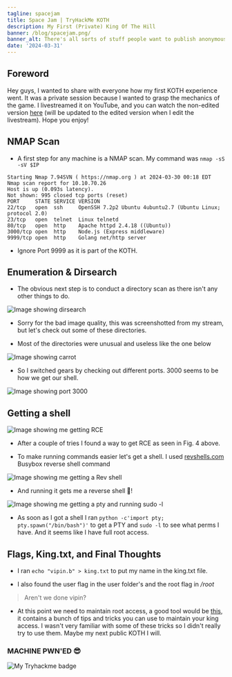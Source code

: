 ```yaml
---
tagline: spacejam
title: Space Jam | TryHackMe KOTH
description: My First (Private) King Of The Hill
banner: /blog/spacejam.png/
banner_alt: There's all sorts of stuff people want to publish anonymously. -Aaron Swartz
date: '2024-03-31'
---
```


## Foreword

Hey guys, I wanted to share with everyone how my first KOTH experience went. It was a private session because I wanted to grasp the mechanics of the game. I livestreamed it on YouTube, and you can watch the non-edited version [here](https://www.youtube.com/watch?v=FgowvD_mTcs) (will be updated to the edited version when I edit the livestream). Hope you enjoy!

## NMAP Scan

- A first step for any machine is a NMAP scan. My command was ```nmap -sS -sV $IP```

```bash:Terminal
Starting Nmap 7.94SVN ( https://nmap.org ) at 2024-03-30 00:18 EDT
Nmap scan report for 10.10.70.26
Host is up (0.093s latency).
Not shown: 995 closed tcp ports (reset)
PORT     STATE SERVICE VERSION
22/tcp   open  ssh     OpenSSH 7.2p2 Ubuntu 4ubuntu2.7 (Ubuntu Linux; protocol 2.0)
23/tcp   open  telnet  Linux telnetd
80/tcp   open  http    Apache httpd 2.4.18 ((Ubuntu))
3000/tcp open  http    Node.js (Express middleware)
9999/tcp open  http    Golang net/http server
```

- Ignore Port 9999 as it is part of the KOTH.

## Enumeration & Dirsearch

- The obvious next step is to conduct a directory scan as there isn't any other things to do.

![Image showing dirsearch](/blog/spacejam/dirsearch.png 'Fig.1')

- Sorry for the bad image quality, this was screenshotted from my stream, but let's check out some of these directories.

- Most of the directories were unusual and useless like the one below

![Image showing carrot](/blog/spacejam/carrot.png 'Fig.2')

- So I switched gears by checking out different ports. 3000 seems to be how we get our shell.

![Image showing port 3000](/blog/spacejam/port3000.png 'Fig.3')

## Getting a shell

![Image showing me getting RCE](/blog/spacejam/RCE.png 'Fig.4')

- After a couple of tries I found a way to get RCE as seen in Fig. 4 above.

- To make running commands easier let's get a shell. I used [revshells.com](https://www.revshells.com/) Busybox reverse shell command

![Image showing me getting a Rev shell](/blog/spacejam/revshellcommand.png 'Fig.5')

- And running it gets me a reverse shell 🎉!

![Image showing me getting a pty and running sudo -l](/blog/spacejam/ptynsudo.png 'Fig.6')

- As soon as I got a shell I ran ```python -c'import pty; pty.spawn("/bin/bash")'``` to get a PTY and ```sudo -l``` to see what perms I have. And it seems like I have full root access.

## Flags, King.txt, and Final Thoughts

- I ran ```echo "vipin.b" > king.txt``` to put my name in the king.txt file.

- I also found the user flag in the user folder's and the root flag in */root*

> Aren't we done vipin?

- At this point we need to maintain root access, a good tool would be [this](https://github.com/MatheuZSecurity/Koth-TryHackMe-Tricks), it contains a bunch of tips and tricks you can use to maintain your king access. I wasn't very familiar with some of these tricks so I didn't really try to use them. Maybe my next public KOTH I will.

### MACHINE PWN'ED 😎

![My Tryhackme badge](https://tryhackme-badges.s3.amazonaws.com/vipin.b.png)